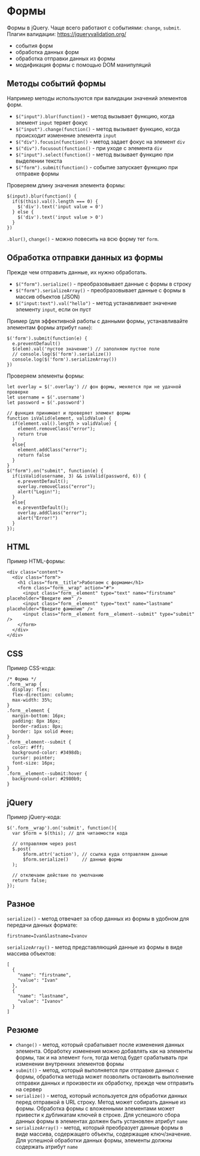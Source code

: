 # Формы
Формы в jQuery. Чаще всего работают с событиями: `change`, `submit`.  
Плагин валидации: https://jqueryvalidation.org/

- события форм
- обработка данных форм
- обработка отправки данных из формы
- модификация формы с помощью DOM манипуляций

## Методы событий формы
Например методы используются при валидации значений элементов форм.
- `$("input").blur(function()` - метод вызывает функцию, когда элемент `input` теряет фокус
- `$("input").change(function()` - метод вызывает функцию, когда происходит изменение элемента `input`
- `$("div").focusin(function()` - метод задает фокус на элемент `div`
- `$("div").focusout(function()` - при уходе с элемента `div`
- `$("input").select(function()` - метод вызывает функцию при выделении текста
- `$("form").submit(function()` - событие запускает функцию при отправке формы

Проверяем длину значения элемента формы:

    $(input).blur(function() {
      if($(this).val().length === 0) {
        $('div').text('input value = 0')
      } else {
        $('div').text('input value > 0')
      }
    })

`.blur()`, `change()` - можно повесить на всю форму тег `form`.

## Обработка отправки данных из формы
Прежде чем отправить данные, их нужно обработать.
- `$("form").serialize()` - преобразовывает данные с формы в строку
- `$("form").serializeArray()` - преобразовывает данные с формы в массив объектов (JSON)
- `$("input:text").val("hello")` - метод устанавливает значение элементу `input`, если он пуст

Пример (для эффективной работы с данными формы, устанавливайте элементам формы атрибут `name`):

    $('form').submit(function(e) {
      e.preventDefault()
      $(elem).val('пустое значение') // заполняем пустое поле
      // console.log($('form').serialize())
      console.log($('form').serializeArray())
    })

Проверяем элементы формы:

    let overlay = $('.overlay') // фон формы, меняется при не удачной проверке
    let username = $('.username')
    let password = $('.password')

    // функция принимает и проверяет элемент формы
    function isValid(element, validValue) {
      if(element.val().length > validValue) {
        element.removeClass("error");
        return true
      }
      else{
        element.addClass("error");
        return false
      }
    }
    $("form").on("submit", function(e) {
      if(isValid(username, 3) && isValid(password, 6)) {
        e.preventDefault();
        overlay.removeClass("error");
        alert("Login!");
      }
      else{
        e.preventDefault();
        overlay.addClass("error");
        alert("Error!")
      }
    });

## HTML
Пример HTML-формы:

    <div class="content">
      <div class="form">
        <h1 class="form__title">Работаем с формами</h1>
        <form class="form__wrap" action="#">
          <input class="form__element" type="text" name="firstname" placeholder="Введите имя" />
          <input class="form__element" type="text" name="lastname" placeholder="Введите фамилию" />
          <input class="form__element form__element--submit" type="submit" />
        </form>
      </div>
    </div>

## CSS
Пример CSS-кода:

    /* Форма */
    .form__wrap {
      display: flex;
      flex-direction: column;
      max-width: 35%;
    }
    .form__element {
      margin-bottom: 16px;
      padding: 8px 16px;
      border-radius: 8px;
      border: 1px solid #eee;
    }
    .form__element--submit {
      color: #fff;
      background-color: #3498db;
      cursor: pointer;
      font-size: 16px;
    }
    .form__element--submit:hover {
      background-color: #2980b9;
    }

## jQuery
Пример jQuery-кода:

    $('.form__wrap').on('submit', function(){
      var $form = $(this); // для читаемости кода

      // отправляем через post
      $.post(
          $form.attr('action'), // ссылка куда отправляем данные
          $form.serialize()     // данные формы
      );

      // отключаем действие по умолчанию
      return false;
    });

## Разное
`serialize()` - метод отвечает за сбор данных из формы в удобном для передачи данных формате:

    firstname=Ivan&lastname=Ivanov

`serializeArray()` - метод представляющий данные из формы в виде массива объектов:

    [
      {
        "name": "firstname",
        "value": "Ivan"
      },
      {
        "name": "lastname",
        "value": "Ivanov"
      }
    ]

## Резюме
- `change()` - метод, который срабатывает после изменения данных элемента. Обработку изменения можно добавлять как на элементы формы, так и на элемент `form`, тогда метод будет срабатывать при изменении внутренних элементов формы
- `submit()` - метод, который выполняется при отправке данных с формы, обработка метода может позволить остановить выполнение отправки данных и произвести их обработку, прежде чем отправить на сервер
- `serialize()` - метод, который используется для обработки данных перед отправкой в URL строку. Метод может собирать данные из формы. Обработка формы с вложенными элементами может привести к дубликатам ключей в строке. Для успешного сбора данных формы в элементах должен быть установлен атрибут `name`
- `serializeArray()` - метод, который преобразует данные формы в виде массива, содержащего объекты, содержащие ключ/значение. Для успешной обработки данных формы, элементы должны содержать атрибут `name`

